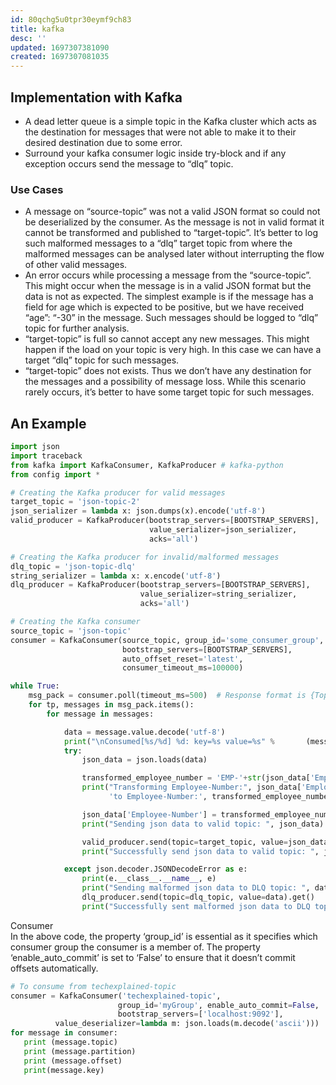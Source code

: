 ```yaml
---
id: 80qchg5u0tpr30eymf9ch83
title: kafka
desc: ''
updated: 1697307381090
created: 1697307081035
---
```


## Implementation with Kafka

- A dead letter queue is a simple topic in the Kafka cluster which acts as the destination for messages that were not able to make it to their desired destination due to some error.
- Surround your kafka consumer logic inside try-block and if any exception occurs send the message to “dlq” topic.

### Use Cases

- A message on “source-topic” was not a valid JSON format so could not be deserialized by the consumer. As the message is not in valid format it cannot be transformed and published to “target-topic”. It’s better to log such malformed messages to a “dlq” target topic from where the malformed messages can be analysed later without interrupting the flow of other valid messages.
- An error occurs while processing a message from the “source-topic”. This might occur when the message is in a valid JSON format but the data is not as expected. The simplest example is if the message has a field for age which is expected to be positive, but we have received “age”: “-30” in the message. Such messages should be logged to “dlq” topic for further analysis.
- “target-topic” is full so cannot accept any new messages. This might happen if the load on your topic is very high. In this case we can have a target “dlq” topic for such messages.
- “target-topic” does not exists. Thus we don’t have any destination for the messages and a possibility of message loss. While this scenario rarely occurs, it’s better to have some target topic for such messages.

## An Example

```py
import json
import traceback
from kafka import KafkaConsumer, KafkaProducer # kafka-python
from config import *

# Creating the Kafka producer for valid messages
target_topic = 'json-topic-2'
json_serializer = lambda x: json.dumps(x).encode('utf-8')
valid_producer = KafkaProducer(bootstrap_servers=[BOOTSTRAP_SERVERS],
                               value_serializer=json_serializer,
                               acks='all')

# Creating the Kafka producer for invalid/malformed messages
dlq_topic = 'json-topic-dlq'
string_serializer = lambda x: x.encode('utf-8')
dlq_producer = KafkaProducer(bootstrap_servers=[BOOTSTRAP_SERVERS],
                             value_serializer=string_serializer,
                             acks='all')

# Creating the Kafka consumer
source_topic = 'json-topic'
consumer = KafkaConsumer(source_topic, group_id='some_consumer_group',
                         bootstrap_servers=[BOOTSTRAP_SERVERS],
                         auto_offset_reset='latest',
                         consumer_timeout_ms=100000)

while True:
    msg_pack = consumer.poll(timeout_ms=500)  # Response format is {TopicPartiton('topic1', 1): [msg1, msg2]}
    for tp, messages in msg_pack.items():
        for message in messages:

            data = message.value.decode('utf-8')
            print("\nConsumed[%s/%d] %d: key=%s value=%s" %       (message.topic, message.partition, message.offset, message.key, message.value))
            try:
                json_data = json.loads(data)

                transformed_employee_number = 'EMP-'+str(json_data['Employee-Number'])
                print("Transforming Employee-Number:", json_data['Employee-Number'],
                      'to Employee-Number:', transformed_employee_number)

                json_data['Employee-Number'] = transformed_employee_number
                print("Sending json data to valid topic: ", json_data)

                valid_producer.send(topic=target_topic, value=json_data).get()
                print("Successfully send json data to valid topic: ", json_data)

            except json.decoder.JSONDecodeError as e:
                print(e.__class__.__name__, e)
                print("Sending malformed json data to DLQ topic: ", data)
                dlq_producer.send(topic=dlq_topic, value=data).get()
                print("Successfully sent malformed json data to DLQ topic: ", data)
```

Consumer  
In the above code, the property ‘group_id’ is essential as it specifies which consumer group the consumer is a member of. The property ‘enable_auto_commit’ is set to ‘False’ to ensure that it doesn’t commit offsets automatically.

```py
# To consume from techexplained-topic
consumer = KafkaConsumer('techexplained-topic',
                        group_id='myGroup', enable_auto_commit=False,
                        bootstrap_servers=['localhost:9092'],
          value_deserializer=lambda m: json.loads(m.decode('ascii')))
for message in consumer:
   print (message.topic)
   print (message.partition)
   print (message.offset)
   print(message.key)
```
